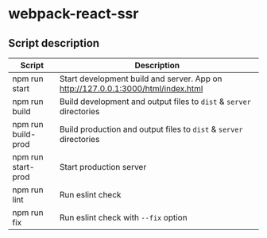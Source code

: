 
# webpack-react-ssr

## Script description

| Script  | Description |
|---|---|
| npm run start | Start development build and server. App on http://127.0.0.1:3000/html/index.html |
| npm run build | Build development and output files to `dist` & `server` directories |
| npm run build-prod | Build production and output files to `dist` & `server` directories |
| npm run start-prod | Start production server |
| npm run lint | Run eslint check |
| npm run fix | Run eslint check with `--fix` option |

